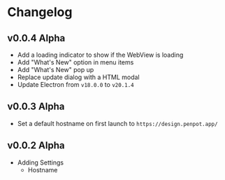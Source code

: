 # Changelog
## v0.0.4 Alpha
 - Add a loading indicator to show if the WebView is loading
 - Add "What's New" option in menu items
 - Add "What's New" pop up
 - Replace update dialog with a HTML modal
 - Update Electron from `v18.0.0` to `v20.1.4`

## v0.0.3 Alpha
 - Set a default hostname on first launch to `https://design.penpot.app/`

## v0.0.2 Alpha
 - Adding Settings
   - Hostname